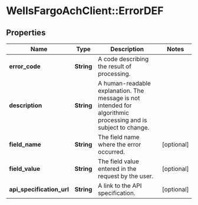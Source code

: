 # WellsFargoAchClient::ErrorDEF

## Properties
Name | Type | Description | Notes
------------ | ------------- | ------------- | -------------
**error_code** | **String** | A code describing the result of processing. | 
**description** | **String** | A human-readable explanation. The message is not intended for algorithmic processing and is subject to change. | 
**field_name** | **String** | The field name where the error occurred. | [optional] 
**field_value** | **String** | The field value entered in the request by the user. | [optional] 
**api_specification_url** | **String** | A link to the API specification. | [optional] 


